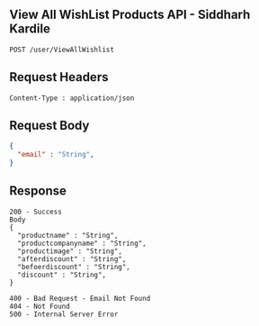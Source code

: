 ## View All WishList Products API - Siddharh Kardile
```
POST /user/ViewAllWishlist
```

## Request Headers
```
Content-Type : application/json
```
 
## Request Body
``` json 
{
  "email" : "String",
}
```
## Response
```
200 - Success
Body
{
  "productname" : "String",
  "productcompanyname" : "String",
  "productimage" : "String",
  "afterdiscount" : "String",
  "befoerdiscount" : "String",
  "discount" : "String",
}

400 - Bad Request - Email Not Found
404 - Not Found
500 - Internal Server Error
